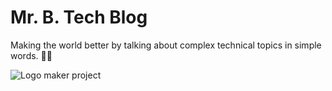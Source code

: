 # Mr. B. Tech Blog

Making the world better by talking about complex technical topics in simple words. 👨‍💻

![Logo maker project](https://github.com/user-attachments/assets/6970f55d-7d42-400f-b6f0-eee7eacef366)
